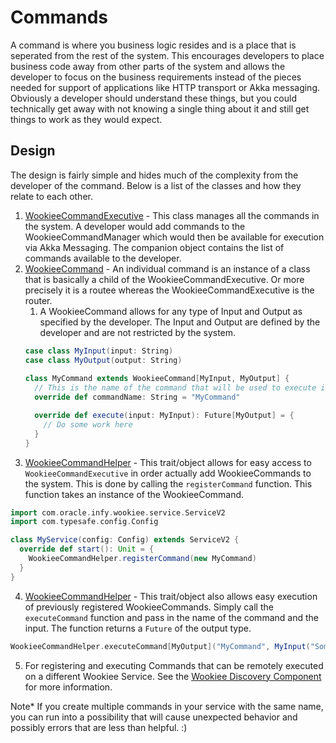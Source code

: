 # Commands
A command is where you business logic resides and is a place that is seperated from the rest of the system. This encourages developers to place business code away from other parts of the system and allows the developer to focus on the business requirements instead of the pieces needed for support of applications like HTTP transport or Akka messaging. Obviously a developer should understand these things, but you could technically get away with not knowing a single thing about it and still get things to work as they would expect.

## Design
The design is fairly simple and hides much of the complexity from the developer of the command. Below is a list of the classes and how they relate to each other.

1. [WookieeCommandExecutive](../wookiee-libs/src/main/scala/com/oracle/infy/wookiee/command/WookieeCommandExecutive.scala) - This class manages all the commands in the system. A developer would add commands to the WookieeCommandManager which would then be available for execution via Akka Messaging. The companion object contains the list of commands available to the developer.
2. [WookieeCommand](../wookiee-libs/src/main/scala/com/oracle/infy/wookiee/command/WookieeCommand.scala) - An individual command is an instance of a class that is basically a child of the WookieeCommandExecutive. Or more precisely it is a routee whereas the WookieeCommandExecutive is the router.
   1. A WookieeCommand allows for any type of Input and Output as specified by the developer. The Input and Output are defined by the developer and are not restricted by the system.
   ```scala
   case class MyInput(input: String)
   case class MyOutput(output: String)
	  
   class MyCommand extends WookieeCommand[MyInput, MyOutput] {
     // This is the name of the command that will be used to execute it 
     override def commandName: String = "MyCommand"
   
	 override def execute(input: MyInput): Future[MyOutput] = {
	   // Do some work here
	 }
   }
   ```
3. [WookieeCommandHelper](../wookiee-libs/src/main/scala/com/oracle/infy/wookiee/command/WookieeCommandHelper.scala) - This trait/object allows for easy access to `WookieeCommandExecutive` in order actually add WookieeCommands to the system. This is done by calling the `registerCommand` function. This function takes an instance of the WookieeCommand.
```scala
import com.oracle.infy.wookiee.service.ServiceV2
import com.typesafe.config.Config

class MyService(config: Config) extends ServiceV2 {
  override def start(): Unit = {
	WookieeCommandHelper.registerCommand(new MyCommand)
  }
}
```
4. [WookieeCommandHelper](../wookiee-libs/src/main/scala/com/oracle/infy/wookiee/command/WookieeCommandHelper.scala) - This trait/object also allows easy execution of previously registered WookieeCommands. Simply call the `executeCommand` function and pass in the name of the command and the input. The function returns a `Future` of the output type.
```scala 
WookieeCommandHelper.executeCommand[MyOutput]("MyCommand", MyInput("Some Input"))
```
5. For registering and executing Commands that can be remotely executed on a different Wookiee Service. See the [Wookiee Discovery Component](../wookiee-discovery/README.md) for more information.

Note* If you create multiple commands in your service with the same name, you can run into a possibility that will cause unexpected behavior and possibly errors that are less than helpful. :)
